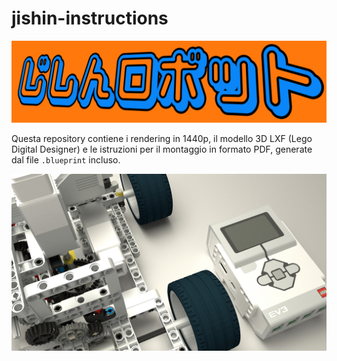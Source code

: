 # jishin-instructions
![Logo](https://raw.githubusercontent.com/PizzaPastaRobottino/jishin-instructions/master/images/jishin.jpg)

Questa repository contiene i rendering in 1440p, il modello 3D LXF (Lego Digital Designer) 
e le istruzioni per il montaggio in formato PDF, generate dal file `.blueprint` incluso.

![Car](https://raw.githubusercontent.com/PizzaPastaRobottino/jishin-instructions/master/images/car.jpg)
